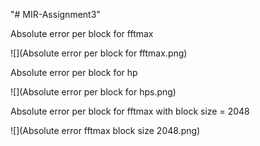 "# MIR-Assignment3" 

Absolute error per block for fftmax

![](Absolute error per block for fftmax.png)



Absolute error per block for hp

![](Absolute error per block for hps.png)



Absolute error per block for fftmax with block size = 2048

![](Absolute error fftmax block size 2048.png)
